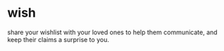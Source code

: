 # wish
share your wishlist with your loved ones to help them communicate, and keep their claims a surprise to you.

